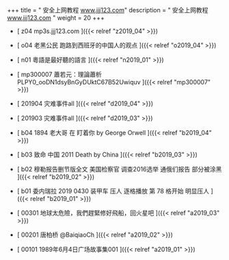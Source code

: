 +++
title = "  安全上网教程 www.jjj123.com"
description = "  安全上网教程 www.jjj123.com  "
weight = 20
+++



* [ z04 mp3s.jjj123.com ]({{< relref "z2019_04" >}})


* [ o04 老黑公民 跑路到西班牙的中国人的观点 ]({{< relref "o2019_04" >}})


* [ n01 粵語是最好聽的語言 ]({{< relref "n2019_01" >}})


* [ mp300007 蕭若元：理論蕭析 PLPY0_ooDN1dsyBnGyDUktC67B52Uwiquv ]({{< relref "mp300007" >}})


* [ 201904 灾难事件all ]({{< relref "d2019_04" >}})


* [ 201903 灾难事件all ]({{< relref "d2019_03" >}})


* [ b04 1894 老大哥 在 盯着你 by George Orwell  ]({{< relref "b2019_04" >}})


* [ b03 致命 中国 2011 Death by China  ]({{< relref "b2019_03" >}})


* [ b02  穆勒报告删节版全文 美国检察官 调查2016选举 通俄们报告 部分被涂黑  ]({{< relref "b2019_02" >}})


* [ b01  委内瑞拉 2019 0430 装甲车 压人 逐格播放 第 78 格开始 明显压人  ]({{< relref "b2019_01" >}})


* [ 00301 地球太危險，我們趕緊修好飛船，回火星吧 ]({{< relref "a2019_03" >}})


* [ 00201 唐柏桥 @BaiqiaoCh ]({{< relref "a2019_02" >}})


* [ 00101 1989年6月4日广场故事集001 ]({{< relref "a2019_01" >}})

